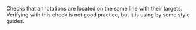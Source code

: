 <div>

Checks that annotations are located on the same line with their targets.
Verifying with this check is not good practice, but it is using by some
style guides.

</div>

